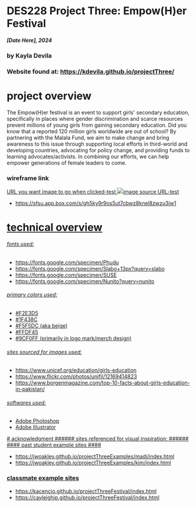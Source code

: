 # DES228 Project Three: Empow(H)er Festival
##### [Date Here], 2024 ######
### by Kayla Devila ###
### Website found at: https://kdevila.github.io/projectThree/ ###
 
# project overview
The Empow(H)er festival is an event to support girls' secondary education, specifically in places where gender discrimination and scarce resources prevent millions of young girls from gaining secondary education. Did you know that a reported 120 million girls worldwide are out of school? By partnering with the Malala Fund, we aim to make change and bring awareness to this issue through supporting local efforts in third-world and developing countries, advocating for policy change, and providing funds to learning advocates/activists. In combining our efforts, we can help empower generations of female leaders to come.

### wireframe link ###
<a href="https://www.w3schools.com/">URL you want image to go when clicked-test</li>
<img src="https://www.w3schools.com/"/>image source URL-test
<ul>
<li>https://sfsu.app.box.com/s/gh5ky9r9os5ut7cbwz8knel8zwzu3iw1</li>
</ul>


# technical overview
###### fonts used: ######
<ul>
    <li>https://fonts.google.com/specimen/Phudu</li>
    <li>https://fonts.google.com/specimen/Slabo+13px?query=slabo</li>
    <li>https://fonts.google.com/specimen/SUSE</li>
    <li>https://fonts.google.com/specimen/Nunito?query=nunito</li>
</ul>

###### primary colors used: ######
<ul>
    <li>#F2E3D5</li>
    <li>#1F438C</li>
    <li>#F5F5DC (aka beige)</li>
    <li>#FFDF45</li>
    <li>#9CF0FF (primarily in logo mark/merch design)</li>
</ul>

###### sites sourced for images used: ######
<ul>
    <li>https://www.unicef.org/education/girls-education</li>
    <li>https://www.flickr.com/photos/unifil/12169414823</li>
    <li>https://www.borgenmagazine.com/top-10-facts-about-girls-education-in-pakistan/</li>
</ul>

###### softwares used: ######
<ul>
    <li>Adobe Photoshop</li>
    <li>Adobe Illustrator</li>
</ul>
# acknowledgment 
###### sites referenced for visual inspiration: ######
#### past student example sites ####
<ul>
    <li>https://jwoakley.github.io/projectThreeExamples/madi/index.html</li>
    <li>https://jwoakley.github.io/projectThreeExamples/kim/index.html</li>
</ul>

### classmate example sites ###
<ul>
    <li>https://kacencio.github.io/projectThreeFestival/index.html</li>
    <li>https://cayleighip.github.io/projectThreeFestival/index.html</li>
</ul>
